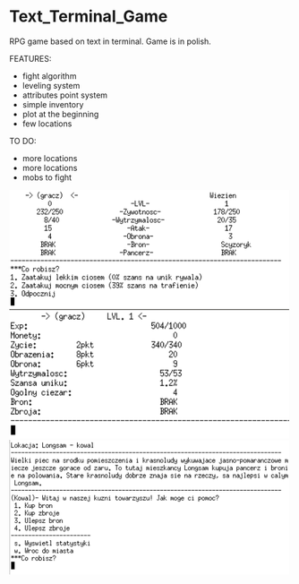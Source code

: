 # Text_Terminal_Game
RPG game based on text in terminal.
Game is in polish.

FEATURES:
- fight algorithm
- leveling system
- attributes point system
- simple inventory
- plot at the beginning
- few locations

TO DO:
- more locations
- more locations 
- mobs to fight

<img src="screenshots/fight.png" width = 500>
<img src="screenshots/stats.png" width = 500>
<img src="screenshots/kowal.png" width = 500>
